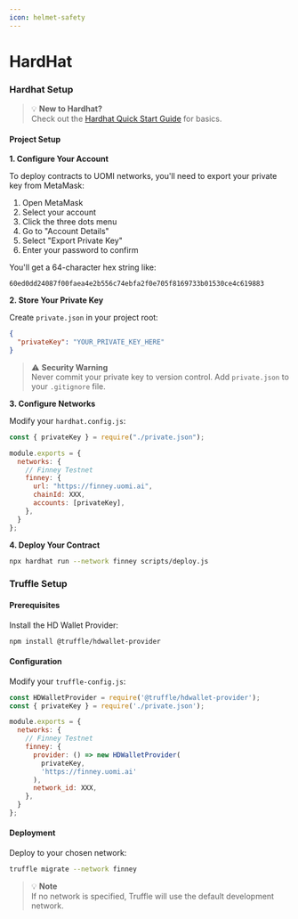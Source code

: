 ```yaml
---
icon: helmet-safety
---
```


# HardHat

### Hardhat Setup

> 💡 **New to Hardhat?**\
> Check out the [Hardhat Quick Start Guide](https://hardhat.org/getting-started/#quick-start#overview) for basics.

#### Project Setup

**1. Configure Your Account**

To deploy contracts to UOMI networks, you'll need to export your private key from MetaMask:

1. Open MetaMask
2. Select your account
3. Click the three dots menu
4. Go to "Account Details"
5. Select "Export Private Key"
6. Enter your password to confirm

You'll get a 64-character hex string like:

```
60ed0dd24087f00faea4e2b556c74ebfa2f0e705f8169733b01530ce4c619883
```

**2. Store Your Private Key**

Create `private.json` in your project root:

```json
{
  "privateKey": "YOUR_PRIVATE_KEY_HERE"
}
```

> ⚠️ **Security Warning**\
> Never commit your private key to version control. Add `private.json` to your `.gitignore` file.

**3. Configure Networks**

Modify your `hardhat.config.js`:

```javascript
const { privateKey } = require("./private.json");

module.exports = {
  networks: {
    // Finney Testnet
    finney: {
      url: "https://finney.uomi.ai",
      chainId: XXX,
      accounts: [privateKey],
    },
  }
};
```

**4. Deploy Your Contract**

```bash
npx hardhat run --network finney scripts/deploy.js
```

### Truffle Setup

#### Prerequisites

Install the HD Wallet Provider:

```bash
npm install @truffle/hdwallet-provider
```

#### Configuration

Modify your `truffle-config.js`:

```javascript
const HDWalletProvider = require('@truffle/hdwallet-provider');
const { privateKey } = require('./private.json');

module.exports = {
  networks: {
    // Finney Testnet
    finney: {
      provider: () => new HDWalletProvider(
        privateKey,
        'https://finney.uomi.ai'
      ),
      network_id: XXX,
    },
  }
};
```

#### Deployment

Deploy to your chosen network:

```bash
truffle migrate --network finney
```

> 💡 **Note**\
> If no network is specified, Truffle will use the default development network.
